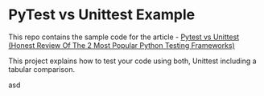# PyTest vs Unittest Example

This repo contains the sample code for the article -
[Pytest vs Unittest (Honest Review Of The 2 Most Popular Python Testing Frameworks)](https://pytest-with-eric.com/comparisons/pytest-vs-unittest/)

This project explains how to test your code using both, Unittest including a
tabular comparison.


asd
